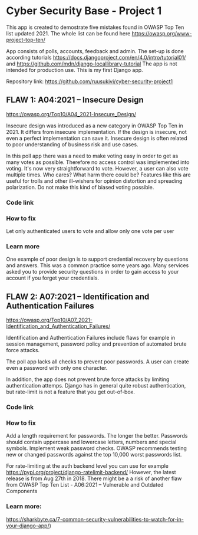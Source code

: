 # Cyber Security Base - Project 1

This app is created to demostrate five mistakes found in OWASP Top Ten list updated 2021. The whole list can be found here https://owasp.org/www-project-top-ten/

App consists of polls, accounts, feedback and admin. The set-up is done according tutorials https://docs.djangoproject.com/en/4.0/intro/tutorial01/ and https://github.com/mdn/django-locallibrary-tutorial The app is not intended for production use. This is my first Django app.

Repository link: https://github.com/ruusukivi/cyber-security-project1

## FLAW 1: A04:2021 – Insecure Design 
https://owasp.org/Top10/A04_2021-Insecure_Design/

Insecure design was introduced as a new category in OWASP Top Ten in 2021. It differs from insecure implementation. If the design is insecure, not even a perfect implementation can save it. Insecure design is often related to poor understanding of business risk and use cases. 

In this poll app there was a need to make voting easy in order to get as many votes as possible. Therefore no access control was implemented into voting. It's now very straightforward to vote. However, a user can also vote multiple times. Who cares? What harm there could be? Features like this are useful for trolls and other ill-wishers for opinion distortion and spreading polarization. Do not make this kind of biased voting possible.

### Code link 

### How to fix 
Let only authenticated users to vote and allow only one vote per user

### Learn more
One example of poor design is to support credential recovery by questions and answers. This was a common practice some years ago. Many services asked you to provide security questions in order to gain access to your account if you forget your credentials.


## FLAW 2: A07:2021 – Identification and Authentication Failures
https://owasp.org/Top10/A07_2021-Identification_and_Authentication_Failures/

Identification and Authentication Failures include flaws for example in session management, password policy and prevention of automated brute force attacks. 

The poll app lacks all checks to prevent poor passwords. A user can create even a password with only one character.

In addition, the app does not prevent brute force attacks by limiting authentication attemps. Django has in general quite robust authentication, but rate-limit is not a feature that you get out-of-box. 

### Code link

### How to fix

Add a length requirement for passwords. The longer the better. Passwords should contain uppercase and lowercase letters, numbers and special symbols. Implement weak password checks. OWASP recommends testing new or changed passwords against the top 10,000 worst passwords list.

For rate-limiting at the auth backend level you can use for example https://pypi.org/project/django-ratelimit-backend/ However, the latest release is from Aug 27th in 2018. There might be a a risk of another flaw from OWASP Top Ten List - A06:2021 – Vulnerable and Outdated Components

### Learn more: 
https://sharkbyte.ca/7-common-security-vulnerabilities-to-watch-for-in-your-django-app/)

